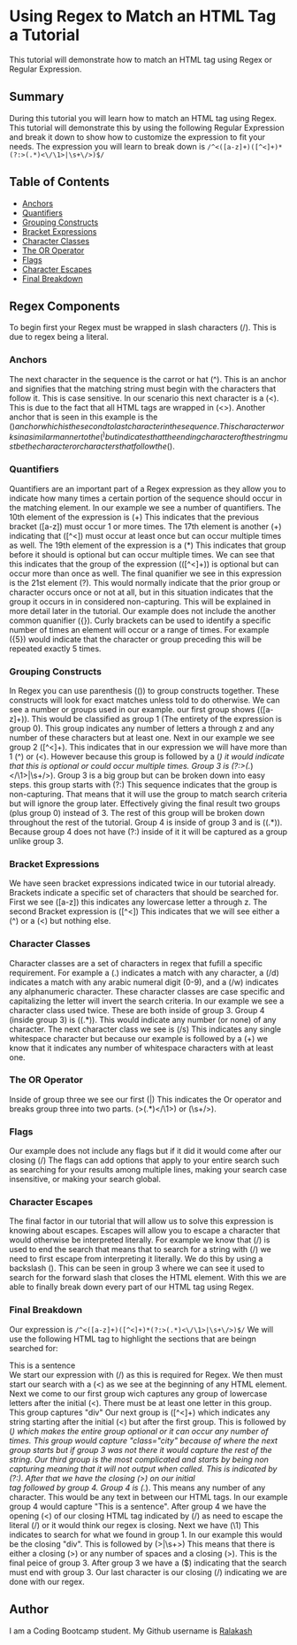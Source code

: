 # Using Regex to Match an HTML Tag a Tutorial

This tutorial will demonstrate how to match an HTML tag using Regex or Regular Expression.

## Summary

During this tutorial you will learn how to match an HTML tag using Regex. This tutorial will demonstrate this by using the following Regular Expression and break it down to show how to customize the expression to fit your needs.
The expression you will learn to break down is `/^<([a-z]+)([^<]+)*(?:>(.*)<\/\1>|\s+\/>)$/`

## Table of Contents

- [Anchors](#anchors)
- [Quantifiers](#quantifiers)
- [Grouping Constructs](#grouping-constructs)
- [Bracket Expressions](#bracket-expressions)
- [Character Classes](#character-classes)
- [The OR Operator](#the-or-operator)
- [Flags](#flags)
- [Character Escapes](#character-escapes)
- [Final Breakdown](#final-breakdown)

## Regex Components

To begin first your Regex must be wrapped in slash characters (/). This is due to regex being a literal.

### Anchors

The next character in the sequence is the carrot or hat (^). This is an anchor and signifies that the matching string must begin with the characters that follow it. This is case sensitive. In our scenario this next character is a (<). This is due to the fact that all HTML tags are wrapped in (<>).
Another anchor that is seen in this example is the ($) anchor which is the second to last character in the sequence. This character works in a similar manner to the (^) but indicates that the ending character of the string must be the character or characters that follow the ($).

### Quantifiers

Quantifiers are an important part of a Regex expression as they allow you to indicate how many times a certain portion of the sequence should occur in the matching element. In our example we see a number of quantifiers.
The 10th element of the expression is (+) This indicates that the previous bracket ([a-z]) must occur 1 or more times. The 17th element is another (+) indicating that ([^<]) must occur at least once but can occur multiple times as well.
The 19th element of the expression is a (\*) This indicates that group before it should is optional but can occur multiple times. We can see that this indicates that the group of the expression (([^<]+)) is optional but can occur more than once as well.
The final quanifier we see in this expression is the 21st element (?). This would normally indicate that the prior group or character occurs once or not at all, but in this situation indicates that the group it occurs in in considered non-capturing. This will be explained in more detail later in the tutorial.
Our example does not include the another common quanifier ({}). Curly brackets can be used to identify a specific number of times an element will occur or a range of times. For example ({5}) would indicate that the character or group preceding this will be repeated exactly 5 times.

### Grouping Constructs

In Regex you can use parenthesis (()) to group constructs together. These constructs will look for exact matches unless told to do otherwise. We can see a number or groups used in our example.
our first group shows (([a-z]+)). This would be classified as group 1 (The entirety of the expression is group 0). This group indicates any number of letters a through z and any number of these characters but at least one.
Next in our example we see group 2 ([^<]+). This indicates that in our expression we will have more than 1 (^) or (<). However because this group is followed by a (_) it would indicate that this is optional or could occur multiple times.
Group 3 is (?:>(._)<\/\1>|\s+\/>). Group 3 is a big group but can be broken down into easy steps. this group starts with (?:) This sequence indicates that the group is non-capturing. That means that it will use the group to match search criteria but will ignore the group later. Effectively giving the final result two groups (plus group 0) instead of 3. The rest of this group will be broken down throughout the rest of the tutorial.
Group 4 is inside of group 3 and is ((.\*)). Because group 4 does not have (?:) inside of it it will be captured as a group unlike group 3.

### Bracket Expressions

We have seen bracket expressions indicated twice in our tutorial already. Brackets indicate a specific set of characters that should be searched for.
First we see ([a-z]) this indicates any lowercase letter a through z. The second Bracket expression is ([^<]) This indicates that we will see either a (^) or a (<) but nothing else.

### Character Classes

Character classes are a set of characters in regex that fufill a specific requirement. For example a (.) indicates a match with any character, a (/d) indicates a match with any arabic numeral digit (0-9), and a (/w) indicates any alphanumeric character. These character classes are case specific and capitalizing the letter will invert the search criteria.
In our example we see a character class used twice. These are both inside of group 3. Group 4 (inside group 3) is ((.\*)). This would indicate any number (or none) of any character. The next character class we see is (/s) This indicates any single whitespace character but because our example is followed by a (+) we know that it indicates any number of whitespace characters with at least one.

### The OR Operator

Inside of group three we see our first (|) This indicates the Or operator and breaks group three into two parts. (>(.\*)<\/\1>) or (\s+\/>).

### Flags

Our example does not include any flags but if it did it would come after our closing (/) The flags can add options that apply to your entire search such as searching for your results among multiple lines, making your search case insensitive, or making your search global.

### Character Escapes

The final factor in our tutorial that will allow us to solve this expression is knowing about escapes. Escapes will allow you to escape a character that would otherwise be interpreted literally. For example we know that (/) is used to end the search that means that to search for a string with (/) we need to first escape from interpreting it literally. We do this by using a backslash (\). This can be seen in group 3 where we can see it used to search for the forward slash that closes the HTML element. With this we are able to finally break down every part of our HTML tag using Regex.

### Final Breakdown

Our expression is `/^<([a-z]+)([^<]+)*(?:>(.*)<\/\1>|\s+\/>)$/`
We will use the following HTML tag to highlight the sections that are beingn searched for: <div class="city">This is a sentence</div>
We start our expression with (/) as this is required for Regex.
We then must start our search with a (<) as we see at the beginning of any HTML element.
Next we come to our first group wich captures any group of lowercase letters after the initial (<). There must be at least one letter in this group. This group captures "div"
Our next group is ([^<]+) which indicates any string starting after the initial (<) but after the first group. This is followed by (_) which makes the entire group optional or it can occur any number of times. This group would capture "class="city" because of where the next group starts but if group 3 was not there it would capture the rest of the string.
Our third group is the most complicated and starts by being non capturing meaning that it will not output when called. This is indicated by (?:).
After that we have the closing (>) on our initial <div> tag followed by group 4.
Group 4 is (._). This means any number of any character. This would be any text in between our HTML tags. In our example group 4 would capture "This is a sentence".
After group 4 we have the opening (<) of our closing HTML tag indicated by (\/) as need to escape the literal (/) or it would think our regex is closing.
Next we have (\1) This indicates to search for what we found in group 1. In our example this would be the closing "div".
This is followed by (>|\s+>) This means that there is either a closing (>) or any number of spaces and a closing (>). This is the final peice of group 3. After group 3 we have a ($) indicating that the search must end with group 3.
Our last character is our closing (/) indicating we are done with our regex.

## Author

I am a Coding Bootcamp student. My Github username is [Ralakash](https://ralakash.github.io/)
